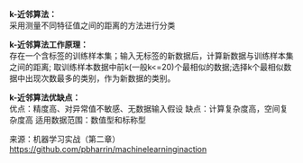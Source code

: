 **k-近邻算法：**    
采用测量不同特征值之间的距离的方法进行分类

**k-近邻算法工作原理：**    
存在一个含标签的训练样本集；输入无标签的新数据后，计算新数据与训练样本集之间的距离;
取训练样本数据中前k(一般k<=20)个最相似的数据;选择k个最相似数据中出现次数最多的类别，作为新数据的类别。

**k-近邻算法优缺点：**    
优点：精度高、对异常值不敏感、无数据输入假设
缺点：计算复杂度高，空间复杂度高
适用数据范围：数值型和标称型


来源：机器学习实战（第二章）
https://github.com/pbharrin/machinelearninginaction
